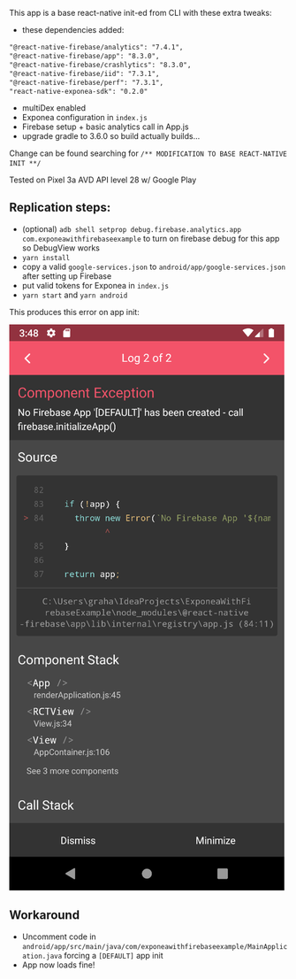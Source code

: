 This app is a base react-native init-ed from CLI with these extra tweaks:
 
- these dependencies added:

```
"@react-native-firebase/analytics": "7.4.1",
"@react-native-firebase/app": "8.3.0",
"@react-native-firebase/crashlytics": "8.3.0",
"@react-native-firebase/iid": "7.3.1",
"@react-native-firebase/perf": "7.3.1",
"react-native-exponea-sdk": "0.2.0"
```
- multiDex enabled
- Exponea configuration in `index.js`
- Firebase setup + basic analytics call in App.js
- upgrade gradle to 3.6.0 so build actually builds...

Change can be found searching for `/** MODIFICATION TO BASE REACT-NATIVE INIT **/`

Tested on Pixel 3a AVD API level 28 w/ Google Play

## Replication steps:

- (optional) `adb shell setprop debug.firebase.analytics.app com.exponeawithfirebaseexample` to turn on firebase debug for this app so DebugView works
- `yarn install`
- copy a valid `google-services.json` to `android/app/google-services.json` after setting up Firebase
- put valid tokens for Exponea in `index.js`
- `yarn start` and `yarn android`

This produces this error on app init:

![Error image](./error1.png)

## Workaround

- Uncomment code in `android/app/src/main/java/com/exponeawithfirebaseexample/MainApplication.java` forcing a `[DEFAULT]` app init
- App now loads fine!
